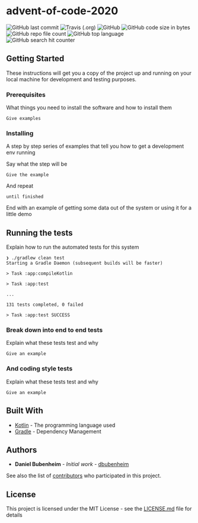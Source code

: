 # advent-of-code-2020

![GitHub last commit](https://img.shields.io/github/last-commit/dbubenheim/advent-of-code-2020?style=for-the-badge) 
![Travis (.org)](https://img.shields.io/travis/dbubenheim/advent-of-code-2020?style=for-the-badge)
![GitHub](https://img.shields.io/github/license/dbubenheim/advent-of-code-2020?label=license&style=for-the-badge)
![GitHub code size in bytes](https://img.shields.io/github/languages/code-size/dbubenheim/advent-of-code-2020?style=for-the-badge)
![GitHub repo file count](https://img.shields.io/github/directory-file-count/dbubenheim/advent-of-code-2020?style=for-the-badge)
![GitHub top language](https://img.shields.io/github/languages/top/dbubenheim/advent-of-code-2020?style=for-the-badge)
![GitHub search hit counter](https://img.shields.io/github/search/dbubenheim/advent-of-code-2020/goto?style=for-the-badge)

## Getting Started

These instructions will get you a copy of the project up and running on your local machine for development and testing purposes.

### Prerequisites

What things you need to install the software and how to install them

```
Give examples
```

### Installing

A step by step series of examples that tell you how to get a development env running

Say what the step will be

```
Give the example
```

And repeat

```
until finished
```

End with an example of getting some data out of the system or using it for a little demo

## Running the tests

Explain how to run the automated tests for this system

```
❯ ./gradlew clean test
Starting a Gradle Daemon (subsequent builds will be faster)

> Task :app:compileKotlin

> Task :app:test

...

131 tests completed, 0 failed

> Task :app:test SUCCESS
```

### Break down into end to end tests

Explain what these tests test and why

```
Give an example
```

### And coding style tests

Explain what these tests test and why

```
Give an example
```

## Built With

* [Kotlin](https://kotlinlang.org/) - The programming language used
* [Gradle](https://gradle.org/) - Dependency Management

## Authors

* **Daniel Bubenheim** - *Initial work* - [dbubenheim](https://github.com/dbubenheim)

See also the list of [contributors](https://github.com/dbubenheim/advent-of-code-2020/contributors) who participated in this project.

## License

This project is licensed under the MIT License - see the [LICENSE.md](LICENSE.md) file for details
